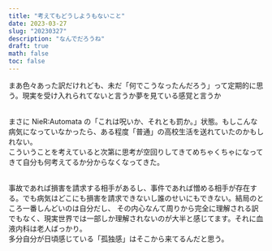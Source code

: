```yaml
---
title: "考えてもどうしようもないこと"
date: 2023-03-27
slug: "20230327"
description: "なんでだろうね"
draft: true
math: false
toc: false
---
```


まあ色々あった訳だけれども、未だ「何でこうなったんだろう」って定期的に思う。現実を受け入れられてないと言うか夢を見ている感覚と言うか <br><br>

まさに NieR:Automata の「これは呪いか、それとも罰か。」状態。もしこんな病気になっていなかったら、ある程度「普通」の高校生活を送れていたのかもしれない。  
こういうことを考えていると次第に思考が空回りしてきてめちゃくちゃになってきて自分も何考えてるか分からなくなってきた。<br><br>

事故であれば損害を請求する相手があるし、事件であれば憎める相手が存在する。でも病気はどこにも損害を請求できないし誰のせいにもできない。結局のところ一番しんどいのは自分だし、
その内心なんて周りから完全に理解される訳でもなく、現実世界では一部しか理解されないのが大半と感じてます。それに血液内科は老人ばっかり。  
多分自分が日頃感じている「孤独感」はそこから来てるんだと思う。
